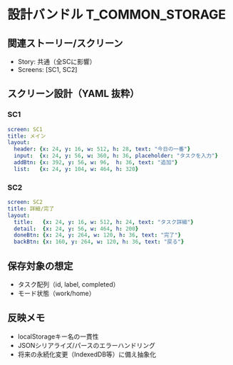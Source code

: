 # 設計バンドル T_COMMON_STORAGE

## 関連ストーリー/スクリーン
- Story: 共通（全SCに影響）
- Screens: [SC1, SC2]

## スクリーン設計（YAML 抜粋）
### SC1
```yaml
screen: SC1
title: メイン
layout:
  header: {x: 24, y: 16, w: 512, h: 28, text: "今日の一番"}
  input:  {x: 24, y: 56, w: 360, h: 36, placeholder: "タスクを入力"}
  addBtn: {x: 392, y: 56, w: 96,  h: 36, text: "追加"}
  list:   {x: 24, y: 104, w: 464, h: 320}
```

### SC2
```yaml
screen: SC2
title: 詳細/完了
layout:
  title:   {x: 24, y: 16, w: 512, h: 24, text: "タスク詳細"}
  detail:  {x: 24, y: 56, w: 464, h: 200}
  doneBtn: {x: 24, y: 264, w: 120, h: 36, text: "完了"}
  backBtn: {x: 160, y: 264, w: 120, h: 36, text: "戻る"}
```

## 保存対象の想定
- タスク配列（id, label, completed）
- モード状態（work/home）

## 反映メモ
- localStorageキー名の一貫性
- JSONシリアライズ/パースのエラーハンドリング
- 将来の永続化変更（IndexedDB等）に備え抽象化
